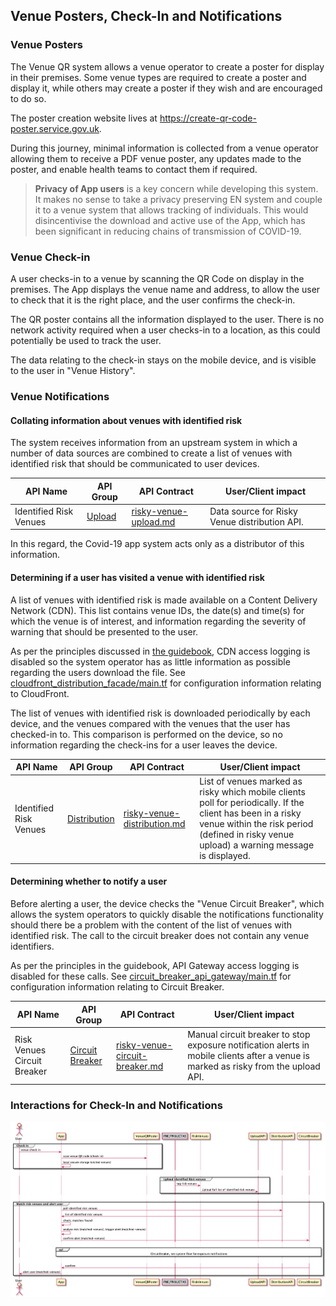 ## Venue Posters, Check-In and Notifications

### Venue Posters

The Venue QR system allows a venue operator to create a poster for display in their premises. Some
venue types are required to create a poster and display it, while others may create a poster if they wish and are encouraged to do so.

The poster creation website lives at https://create-qr-code-poster.service.gov.uk. 

During this journey, minimal information
is collected from a venue operator allowing them to receive a PDF venue poster, any updates made to the poster, and enable health teams to contact them
if required.

>
>**Privacy of App users** is a key concern while developing this system. It makes no sense to take a privacy preserving EN system
and couple it to a venue system that allows tracking of individuals. This would disincentivise the download and active use of the
App, which has been significant in reducing chains of transmission of COVID-19.

### Venue Check-in

A user checks-in to a venue by scanning the QR Code on display in the premises. The App displays
the venue name and address, to allow the user to check that it is the right place, and the user confirms the
check-in.

The QR poster contains all the information displayed to the user.  There is no network activity required when a user checks-in
to a location, as this could potentially be used to track the user.

The data relating to the check-in stays on the mobile device, and is visible to the user in "Venue History".

### Venue Notifications

#### Collating information about venues with identified risk

The system receives information from an upstream system in which a number of data sources are combined to create a list of venues with identified risk that
should be communicated to user devices.

| API Name | API Group | API Contract | User/Client impact |
| --- | --- | --- | --- |
| Identified Risk Venues | [Upload](./api-patterns.md#upload) | [risky-venue-upload.md](api-contracts/service-facing/upload/risky-venue-upload.md) | Data source for Risky Venue distribution API. |

In this regard, the Covid-19 app system acts only as a distributor of this information.


#### Determining if a user has visited a venue with identified risk

A list of venues with identified risk is made available on a Content Delivery Network (CDN).  This list contains venue IDs,
the date(s) and time(s) for which the venue is of interest, and information regarding the severity of warning that should be
presented to the user. 

As per the principles discussed in [the guidebook](guidebook.md), CDN access logging is disabled so the system operator has as little
information as possible regarding the users download the file. See [cloudfront_distribution_facade/main.tf](../../src/aws/libraries/cloudfront_distribution_facade/main.tf) for configuration
information relating to CloudFront.

The list of venues with identified risk is downloaded periodically by each device, and the venues compared with the venues that the user has checked-in to.
This comparison is performed on the device, so no information regarding the check-ins for a user leaves the device.

| API Name | API Group | API Contract | User/Client impact |
| --- | --- | --- | --- |
| Identified Risk Venues | [Distribution](./api-patterns.md#distribution) | [risky-venue-distribution.md](api-contracts/mobile-facing/distribution/risky-venue-distribution.md) | List of venues marked as risky which mobile clients poll for periodically. If the client has been in a risky venue within the risk period (defined in risky venue upload) a warning message is displayed. |

#### Determining whether to notify a user

Before alerting a user, the device checks the "Venue Circuit Breaker", which allows the system operators to quickly disable
the notifications functionality should there be a problem with the content of the list of venues with identified risk. The call to the circuit breaker
does not contain any venue identifiers.

As per the principles in the guidebook, API Gateway access logging is disabled for these calls. See [circuit_breaker_api_gateway/main.tf](../../src/aws/libraries/circuit_breaker_api_gateway/main.tf) for
configuration information relating to Circuit Breaker.

| API Name | API Group | API Contract | User/Client impact |
| --- | --- | --- | --- |
| Risk Venues Circuit Breaker | [Circuit Breaker](./api-patterns.md#circuit-breaker) | [risky-venue-circuit-breaker.md](api-contracts/mobile-facing/circuit-breaker/risky-venue-circuit-breaker.md) | Manual circuit breaker to stop exposure notification alerts in mobile clients after a venue is marked as risky from the upload API. |

### Interactions for Check-In and Notifications

![System flow: check in](diagrams/img/system-flow_check-in-2020-09-14.png "Figure: Venue check in, matching at risk venues and alert user")
